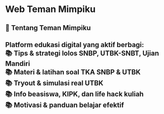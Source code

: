 # Web Teman Mimpiku 
🎯 Tentang Teman Mimpiku   
---
Platform edukasi digital yang aktif berbagi:   
📚 Tips &amp; strategi lolos SNBP, UTBK-SNBT, Ujian Mandiri   
📚 Materi &amp; latihan soal TKA SNBP &amp; UTBK   
📚 Tryout &amp; simulasi real UTBK   
📚 Info beasiswa, KIPK, dan life hack kuliah   
📚 Motivasi &amp; panduan belajar efektif  
---
